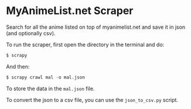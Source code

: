 # MyAnimeList.net Scraper

Search for all the anime listed on top of myanimelist.net and save it in json (and optionally csv).

To run the scraper, first open the directory in the terminal and do:

```python
$ scrapy
```

And then:

```python
$ scrapy crawl mal -o mal.json
```
To store the data in the `mal.json` file.

To convert the json to a csv file, you can use the `json_to_csv.py` script.
